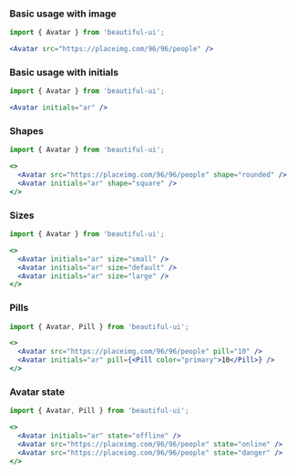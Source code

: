 ### Basic usage with image

```jsx
import { Avatar } from 'beautiful-ui';

<Avatar src="https://placeimg.com/96/96/people" />
```

### Basic usage with initials

```jsx
import { Avatar } from 'beautiful-ui';

<Avatar initials="ar" />
```

### Shapes

```jsx
import { Avatar } from 'beautiful-ui';

<>
  <Avatar src="https://placeimg.com/96/96/people" shape="rounded" />
  <Avatar initials="ar" shape="square" />
</>
```

### Sizes

```jsx
import { Avatar } from 'beautiful-ui';

<>
  <Avatar initials="ar" size="small" />
  <Avatar initials="ar" size="default" />
  <Avatar initials="ar" size="large" />
</>
```

### Pills

```jsx
import { Avatar, Pill } from 'beautiful-ui';

<>
  <Avatar src="https://placeimg.com/96/96/people" pill="10" />
  <Avatar initials="ar" pill={<Pill color="primary">10</Pill>} />
</>
```

### Avatar state

```jsx
import { Avatar, Pill } from 'beautiful-ui';

<>
  <Avatar initials="ar" state="offline" />
  <Avatar src="https://placeimg.com/96/96/people" state="online" />
  <Avatar src="https://placeimg.com/96/96/people" state="danger" />
</>
```
